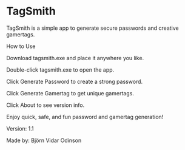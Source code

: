 # TagSmith
TagSmith is a simple app to generate secure passwords and creative gamertags.

How to Use

Download tagsmith.exe and place it anywhere you like.

Double-click tagsmith.exe to open the app.

Click Generate Password to create a strong password.

Click Generate Gamertag to get unique gamertags.

Click About to see version info.

Enjoy quick, safe, and fun password and gamertag generation!

Version: 1.1

Made by: Björn Vidar Odinson
